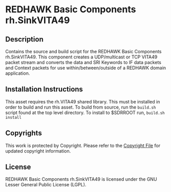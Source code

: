 # REDHAWK Basic Components rh.SinkVITA49
 
## Description

Contains the source and build script for the REDHAWK Basic Components rh.SinkVITA49. This component creates a UDP/multicast or TCP VITA49 packet stream and converts the data and SRI Keywords to IF data packets and Context packets for use within/between/outside of a REDHAWK domain application.
 
## Installation Instructions
This asset requires the rh.VITA49 shared library. This must be installed in order to build and run this asset.
To build from source, run the `build.sh` script found at the top level directory. To install to $SDRROOT run, `build.sh install`
 
## Copyrights

This work is protected by Copyright. Please refer to the [Copyright File](COPYRIGHT) for updated copyright information.

## License

REDHAWK Basic Components rh.SinkVITA49 is licensed under the GNU Lesser General Public License (LGPL).


